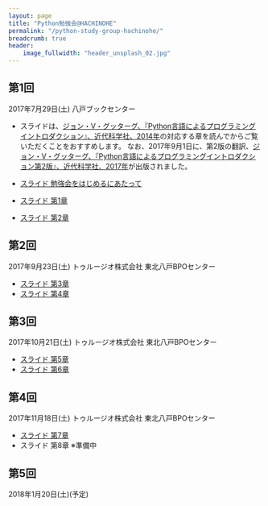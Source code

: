 ```yaml
---
layout: page
title: "Python勉強会@HACHINOHE"
permalink: "/python-study-group-hachinohe/"
breadcrumb: true
header:
    image_fullwidth: "header_unsplash_02.jpg"
---
```


## 第1回
2017年7月29日(土) 八戸ブックセンター

* スライドは、[ジョン・V・グッターグ、『Python言語によるプログラミングイントロダクション』、近代科学社、2014年](http://www.kindaikagaku.co.jp/information/kd0469.htm)の対応する章を読んでからご覧いただくことをおすすめします。
なお、2017年9月1日に、第2版の翻訳、[ジョン・V・グッターグ、『Python言語によるプログラミングイントロダクション第2版』、近代科学社、2017年](http://www.kindaikagaku.co.jp/information/kd0518.htm)が出版されました。

* [スライド 勉強会をはじめるにあたって](/pages/python-study-group-hachinohe/Python-Study-Group-HACHINOHE-00.pdf)
* [スライド 第1章](/pages/python-study-group-hachinohe/Python-Study-Group-HACHINOHE-01.pdf)
* [スライド 第2章](/pages/python-study-group-hachinohe/Python-Study-Group-HACHINOHE-02.pdf)

## 第2回
2017年9月23日(土) トゥルージオ株式会社 東北八戸BPOセンター

* [スライド 第3章](/pages/python-study-group-hachinohe/Python-Study-Group-HACHINOHE-03.pdf)
* [スライド 第4章](/pages/python-study-group-hachinohe/Python-Study-Group-HACHINOHE-04.pdf)

## 第3回
2017年10月21日(土) トゥルージオ株式会社 東北八戸BPOセンター

* [スライド 第5章](/pages/python-study-group-hachinohe/Python-Study-Group-HACHINOHE-05.pdf)
* [スライド 第6章](/pages/python-study-group-hachinohe/Python-Study-Group-HACHINOHE-06.pdf)

## 第4回
2017年11月18日(土) トゥルージオ株式会社 東北八戸BPOセンター

* [スライド 第7章](/pages/python-study-group-hachinohe/Python-Study-Group-HACHINOHE-07.pdf)
* スライド 第8章 ※準備中

## 第5回
2018年1月20日(土)(予定)
